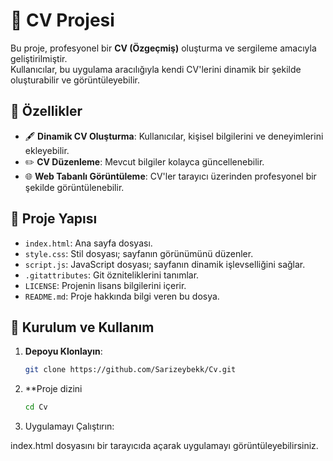 
# 📄 CV Projesi

Bu proje, profesyonel bir **CV (Özgeçmiş)** oluşturma ve sergileme amacıyla geliştirilmiştir.  
Kullanıcılar, bu uygulama aracılığıyla kendi CV'lerini dinamik bir şekilde oluşturabilir ve görüntüleyebilir.

## 🎨 Özellikler

- 🖋️ **Dinamik CV Oluşturma**: Kullanıcılar, kişisel bilgilerini ve deneyimlerini ekleyebilir.
- ✏️ **CV Düzenleme**: Mevcut bilgiler kolayca güncellenebilir.
- 🌐 **Web Tabanlı Görüntüleme**: CV'ler tarayıcı üzerinden profesyonel bir şekilde görüntülenebilir.

## 📂 Proje Yapısı

- `index.html`: Ana sayfa dosyası.
- `style.css`: Stil dosyası; sayfanın görünümünü düzenler.
- `script.js`: JavaScript dosyası; sayfanın dinamik işlevselliğini sağlar.
- `.gitattributes`: Git özniteliklerini tanımlar.
- `LICENSE`: Projenin lisans bilgilerini içerir.
- `README.md`: Proje hakkında bilgi veren bu dosya.

## 🚀 Kurulum ve Kullanım

1. **Depoyu Klonlayın**:
   ```bash
   git clone https://github.com/Sarizeybekk/Cv.git
2. **Proje dizini
    ```bash
   cd Cv
3. Uygulamayı Çalıştırın:

index.html dosyasını bir tarayıcıda açarak uygulamayı görüntüleyebilirsiniz.


